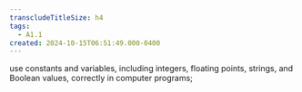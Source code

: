 ```yaml
---
transcludeTitleSize: h4
tags:
  - A1.1
created: 2024-10-15T06:51:49.000-0400
---
```

use constants and variables, including integers, floating points, strings, and Boolean values, correctly in computer programs;